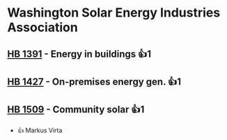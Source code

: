 # Washington Solar Energy Industries Association

## [HB 1391](/bill/2023-24/hb/1391/) - Energy in buildings 👍1  

## [HB 1427](/bill/2023-24/hb/1427/) - On-premises energy gen. 👍1  

## [HB 1509](/bill/2023-24/hb/1509/) - Community solar 👍1  
* 👍 Markus Virta